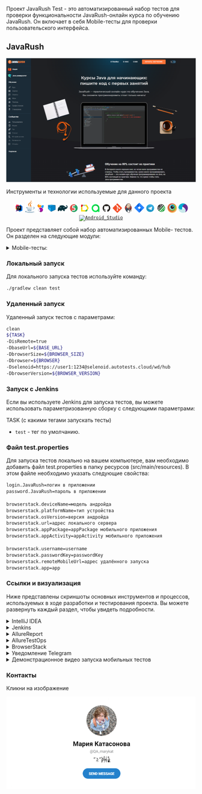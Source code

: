 Проект JavaRush Test - это автоматизированный набор тестов для проверки функциональности JavaRush-онлайн курса по обучению JavaRush.
Он включает в себя Mobile-тесты для проверки пользовательского интерфейса.

## JavaRush
<img alt="GIPHY" src=".github/sc/javarush.png">


Инструменты и технологии используемые для данного проекта
<p align="center">  
<a href="https://www.jetbrains.com/idea/"><code><img width="5%" title="IntelliJ IDEA" src=".github/logo/Intelij_IDEA.svg"></code></a>
<a href="https://www.java.com/"><code><img width="5%" title="Java" src=".github/logo/Java.svg"></code></a>
<a href="https://selenide.org/"></a><code><img width="5%" title="Selenide" src=".github/logo/Selenide.svg"></code></a>
<a href="https://aerokube.com/selenoid/"><code><img width="5%" title="Selenoid" src=".github/logo/Selenoid.svg"></code></a>
<a href="https://gradle.org/"><code><img width="5%" title="Gradle" src=".github/logo/Gradle.svg"></code></a>
<a href="https://junit.org/junit5/"><code><img width="5%" title="JUnit5" src=".github/logo/JUnit5.svg"></code></a>
<a href="https://docs.qameta.io/allure/"><code><img width="5%" title="Allure Report" src=".github/logo/Allure_Report.svg"></code></a>
<a href="https://qameta.io/"><code><img width="5%" title="Allure TestOps" src=".github/logo/AllureTestOps.svg"></code></a>
<a href="https://github.com/"><code><img width="5%" title="Github" src=".github/logo/GitHub.svg"></code></a>
<a href="https://git-scm.com/"><code><img width="5%" title="Github" src=".github/logo/Git.svg"></code></a>
<a href="https://www.jenkins.io/"><code><img width="5%" title="Jenkins" src=".github/logo/Jenkins.svg"></code></a>
<a href="https://www.atlassian.com/ru/software/jira"><code><img width="5%" title="Jira" src=".github/logo/Jira.svg"></code></a>
<a href="https://telegram.org/"><code><img width="5%" title="Telegram" src=".github/logo/Telegram.svg"></code></a>
<a href="https://rest-assured.io/"><code><img width="5%" title="REST-Assured" src=".github/logo/rest-assured-logo.svg"></code></a>
<a href="https://www.browserstack.com/"><code><img width="5%" title="Browserstack" src=".github/logo/Browserstack.svg"></code></a>
<a href="https://appium.io/"><code><img width="5%" title="Appium" src=".github/logo/Appium.svg"></code></a>
<a href="https://developer.android.com/studio"><code><img width="5%" title="Android_Studio" src="https://upload.wikimedia.org/wikipedia/commons/9/95/Android_Studio_Icon_3.6.svg"></code></a>
</p>
 

Проект представляет собой набор автоматизированных Mobile- тестов. Он разделен на следующие модули:

<details>
  <summary>Mobile-тесты:</summary>

1. **AuthorizationInTheApplicationTest** - Авторизация в приложении.
   - `authorizationInTheApplication`: авторизация по логину и паролю.
2. **CommentsSectionTest** - Блок Комментариев.
   - `addCommentUnderAnArticle`: добавление комментария под статьёй.
   - `checkCommentBlocks`: проверка блоков комментариев.
3. **CreatingACourseMobileTest** - Создание персонального курса.
   - `creatProgrammingCourseWithoutTakingQuestions`: создание курса БЕЗ прохождения опроса.
   - `creatProgrammingCourseByPassingTheQuestions`: создание курса ПРИ прохождении опроса.
4. **LikesUnderTheArticleTest** - Функциональность Лайков.
   - `addLikeUnderTheArticle`: Добавление лайка.
5. **SectionsInTheApplicationMobileTest** - Разделы в приложении.
   - `openSectionsInTheApplication`: проверка разделов приложения.
</details>

### Локальный запуск

Для локального запуска тестов используйте команду:

```bash
./gradlew clean test
```

### Удаленный запуск

Удаленный запуск тестов с параметрами:

```bash
clean
${TASK}
-DisRemote=true
-DbaseUrl=${BASE_URL}
-DbrowserSize=${BROWSER_SIZE}
-Dbrowser=${BROWSER}
-Dselenoid=https://user1:1234@selenoid.autotests.cloud/wd/hub
-DbrowserVersion=${BROWSER_VERSION}
```

### Запуск с Jenkins
Если вы используете Jenkins для запуска тестов, вы можете использовать параметризованную сборку с следующими
параметрами:

TASK (с какими тегами запускать тесты)
- `test` - тег по умолчанию.

### Файл test.properties

Для запуска тестов локально на вашем компьютере, вам необходимо добавить файл test.properties в папку ресурсов (src/main/resources). В этом файле необходимо указать следующие свойства:

```bash 
login.JavaRush=логин в приложении
password.JavaRush=пароль в приложении

browserstack.deviceName=модель андройда
browserstack.platformName=тип устройства
browserstack.osVersion=версия андройда
browserstack.url=адрес локального сервера
browserstack.appPackage=appPackage мобильного приложения
browserstack.appActivity=appActivity мобильного приложения

browserstack.username=username
browserstack.passwordKey=passwordKey
browserstack.remoteMobileUrl=адрес удалённого запуска
browserstack.app=app
```

### Ссылки и визуализация

Ниже представлены скриншоты основных инструментов и процессов, используемых в ходе разработки и тестирования проекта. Вы
можете развернуть каждый раздел, чтобы увидеть подробности.

<details>
  <summary>IntelliJ IDEA</summary>

![Image1](.github/sc/idea.png)
</details>

<details>
  <summary>Jenkins</summary>

[Перейти к сборке в Jenkins](https://jenkins.autotests.cloud/job/JR/job/JavaRush_Mobile/)

![Image2](.github/sc/jenkins1.png)
![Image3](.github/sc/jenkins2.png)
</details>

<details>
  <summary>AllureReport</summary>

[Перейти к отчету в AllureReport](https://jenkins.autotests.cloud/job/JR/job/JavaRush_Mobile/109/allure/#)

![Image4](.github/sc/allureReport1.png)
![Image5](.github/sc/allureReport2.png)
</details>

<details>
  <summary>AllureTestOps</summary>

[Перейти к отчету AllureTestOps](https://allure.autotests.cloud/launch/38627/tree?treeId=7152)

![Image6](.github/sc/allureTestOps1.png)
![Image7](.github/sc/allureTestOps2.png)
![Image7](.github/sc/allureTestOps3.png)
</details>

<details>
  <summary>BrowserStack</summary>

![Image10](.github/sc/BrowserStack1.png)
![Image10](.github/sc/BrowserStack2.png)
</details>

<details>
  <summary>Уведомление Telegram</summary>

![Image9](.github/sc/telegram.png)
</details>

<details>
  <summary>Демонстрационное видео запуска мобильных тестов</summary>

[Скачать демонстрационное видео](.github/video/MobileTest.mp4)

[//]: # (https://github.com/KatasonovaMasa/JavaRush_Ui_Mobile_Api/assets/44576709/2c50350f-dd8a-43bf-b7b5-8ab9992afac6)
<p align="center">
<img title="Browserstack Video" src=".github/video/MobileTest.gif" width="450" height="500"  alt="video">   
</p>

</details>




### Контакты

   Кликни на изображение

[<img alt="GIPHY" align="center" src=".github/logo/telegram1.png">](https://t.me/QA_marykat)